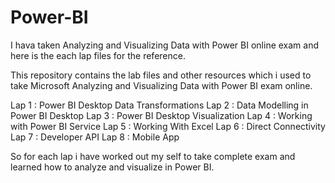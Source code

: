 # Power-BI
I hava taken Analyzing and Visualizing Data with Power BI online exam and here is the each lap files for the reference.


This repository contains the lab files and other resources which i used to take Microsoft Analyzing and Visualizing Data with Power BI exam online. 

Lap 1 : Power BI Desktop Data Transformations
Lap 2 : Data Modelling in Power BI Desktop
Lap 3 : Power BI Desktop Visualization
Lap 4 : Working with Power BI Service
Lap 5 : Working With Excel
Lap 6 : Direct Connectivity 
Lap 7 : Developer API
Lap 8 : Mobile App

So for each lap i have worked out my self to take complete exam and learned how to analyze and visualize in Power BI.
